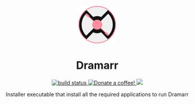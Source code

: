 <p align="center"><img src="https://github.com/Dramarr/Resources/blob/master/Images/logo.jpg?raw=true" width="100px;" height="100px" /></p>

<h1 align="center">Dramarr</h1>

<p align="center">
	<a href="https://travis-ci.org/Dramarr/Dramarr.Installer.svg">
			<img src="https://travis-ci.org/Dramarr/Dramarr.Installer.svg?branch=master"
				 alt="build status">
		</a>
    <a href="https://www.paypal.com/cgi-bin/webscr?cmd=_s-xclick&hosted_button_id=UBYQDM59B3GCC">
        <img src="https://img.shields.io/badge/donate-PayPal-green.svg"
             alt="Donate a coffee!">
    </a>
    <a href="LICENSE">
        <img src="https://img.shields.io/github/license/mashape/apistatus.svg">
    </a>    
</p>

<p align="center">Installer executable that install all the required applications to run Dramarr</p>
